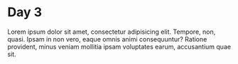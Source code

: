 # Day 3


Lorem ipsum dolor sit amet, consectetur adipisicing elit. Tempore, non, quasi. Ipsam in non vero, eaque omnis animi consequuntur? Ratione provident, minus veniam mollitia ipsam voluptates earum, accusantium quae sit.